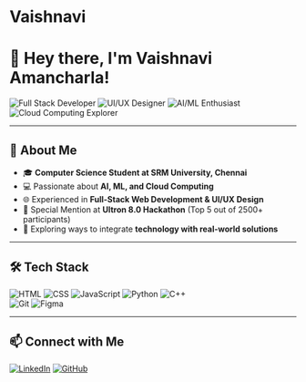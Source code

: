# Vaishnavi
# 👋 Hey there, I'm Vaishnavi Amancharla!

![Full Stack Developer](https://img.shields.io/badge/-FULL%20STACK%20DEVELOPER-black) 
![UI/UX Designer](https://img.shields.io/badge/-UI%2FUX%20DESIGNER-black) 
![AI/ML Enthusiast](https://img.shields.io/badge/-AI%2FML%20ENTHUSIAST-black) 
![Cloud Computing Explorer](https://img.shields.io/badge/-CLOUD%20COMPUTING%20EXPLORER-black)

---

## 🚀 About Me
- 🎓 **Computer Science Student at SRM University, Chennai**  
- 💻 Passionate about **AI, ML, and Cloud Computing**  
- 🌐 Experienced in **Full-Stack Web Development & UI/UX Design**  
- 🏅 Special Mention at **Ultron 8.0 Hackathon** (Top 5 out of 2500+ participants)  
- 🧠 Exploring ways to integrate **technology with real-world solutions**

---

## 🛠 Tech Stack
![HTML](https://img.shields.io/badge/-HTML5-orange?style=flat&logo=html5) 
![CSS](https://img.shields.io/badge/-CSS3-blue?style=flat&logo=css3) 
![JavaScript](https://img.shields.io/badge/-JavaScript-yellow?style=flat&logo=javascript) 
![Python](https://img.shields.io/badge/-Python-blue?style=flat&logo=python) 
![C++](https://img.shields.io/badge/-C%2B%2B-darkblue?style=flat&logo=c%2B%2B)  
![Git](https://img.shields.io/badge/-Git-red?style=flat&logo=git) 
![Figma](https://img.shields.io/badge/-Figma-purple?style=flat&logo=figma)

---

## 📫 Connect with Me
[![LinkedIn](https://img.shields.io/badge/-LinkedIn-blue?style=flat&logo=linkedin)](https://www.linkedin.com/in/vaishnavi-amancharla-abb6732a7/) 
[![GitHub](https://img.shields.io/badge/-GitHub-black?style=flat&logo=github)](https://github.com/VaishnaviAmancharla) 



